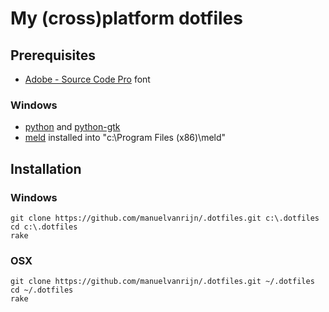 # My (cross)platform dotfiles

## Prerequisites

* [Adobe - Source Code Pro](https://github.com/adobe/Source-Code-Pro/downloads) font

### Windows

- [python](http://www.python.org/download/) and [python-gtk](http://www.pygtk.org/downloads.html)
- [meld](https://live.gnome.org/Meld/Windows) installed into "c:\Program Files (x86)\meld"

## Installation

### Windows

```
git clone https://github.com/manuelvanrijn/.dotfiles.git c:\.dotfiles
cd c:\.dotfiles
rake
```

### OSX

```
git clone https://github.com/manuelvanrijn/.dotfiles.git ~/.dotfiles
cd ~/.dotfiles
rake
```
